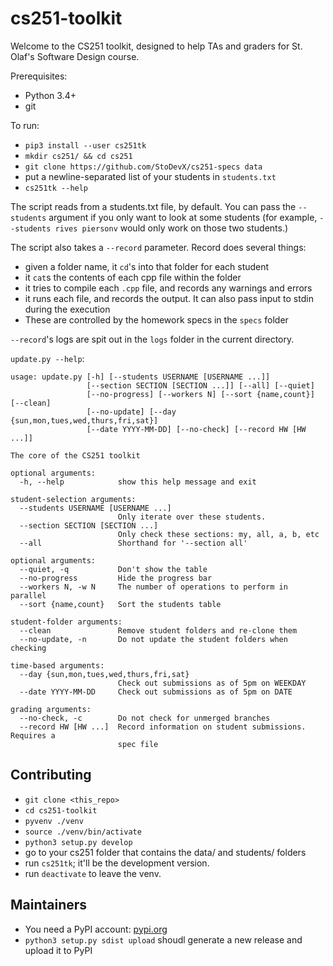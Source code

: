 # cs251-toolkit

Welcome to the CS251 toolkit, designed to help TAs and graders for St. Olaf's Software Design course.

Prerequisites:

- Python 3.4+
- git

To run:

- `pip3 install --user cs251tk`
- `mkdir cs251/ && cd cs251`
- `git clone https://github.com/StoDevX/cs251-specs data`
- put a newline-separated list of your students in `students.txt`
- `cs251tk --help`

The script reads from a students.txt file, by default. You can pass the `--students` argument if you only want to look at some students (for example, `--students rives piersonv` would only work on those two students.)

The script also takes a `--record` parameter. Record does several things:

- given a folder name, it `cd`'s into that folder for each student
- it `cat`s the contents of each cpp file within the folder
- it tries to compile each `.cpp` file, and records any warnings and errors
- it runs each file, and records the output. It can also pass input to stdin during the execution
- These are controlled by the homework specs in the `specs` folder

`--record`'s logs are spit out in the `logs` folder in the current directory.

`update.py --help`:

	usage: update.py [-h] [--students USERNAME [USERNAME ...]]
	                 [--section SECTION [SECTION ...]] [--all] [--quiet]
	                 [--no-progress] [--workers N] [--sort {name,count}] [--clean]
	                 [--no-update] [--day {sun,mon,tues,wed,thurs,fri,sat}]
	                 [--date YYYY-MM-DD] [--no-check] [--record HW [HW ...]]

	The core of the CS251 toolkit

	optional arguments:
	  -h, --help            show this help message and exit

	student-selection arguments:
	  --students USERNAME [USERNAME ...]
	                        Only iterate over these students.
	  --section SECTION [SECTION ...]
	                        Only check these sections: my, all, a, b, etc
	  --all                 Shorthand for '--section all'

	optional arguments:
	  --quiet, -q           Don't show the table
	  --no-progress         Hide the progress bar
	  --workers N, -w N     The number of operations to perform in parallel
	  --sort {name,count}   Sort the students table

	student-folder arguments:
	  --clean               Remove student folders and re-clone them
	  --no-update, -n       Do not update the student folders when checking

	time-based arguments:
	  --day {sun,mon,tues,wed,thurs,fri,sat}
	                        Check out submissions as of 5pm on WEEKDAY
	  --date YYYY-MM-DD     Check out submissions as of 5pm on DATE

	grading arguments:
	  --no-check, -c        Do not check for unmerged branches
	  --record HW [HW ...]  Record information on student submissions. Requires a
	                        spec file


## Contributing
- `git clone <this_repo>`
- `cd cs251-toolkit`
- `pyvenv ./venv`
- `source ./venv/bin/activate`
- `python3 setup.py develop`
- go to your cs251 folder that contains the data/ and students/ folders
- run `cs251tk`; it'll be the development version.
- run `deactivate` to leave the venv.


## Maintainers
- You need a PyPI account: [pypi.org](https://pypi.org)
- `python3 setup.py sdist upload` shoudl generate a new release and upload it to PyPI
